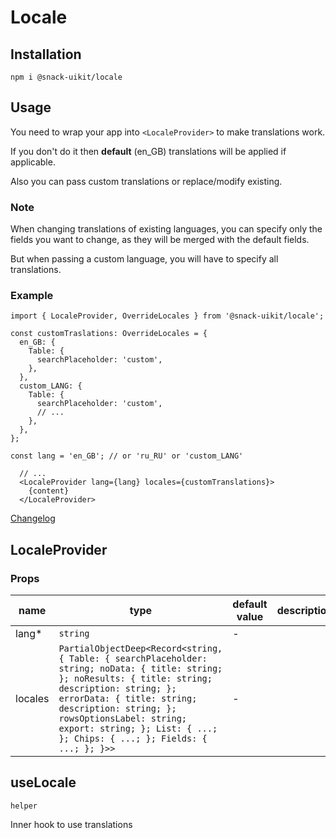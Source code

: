 # Locale

## Installation
`npm i @snack-uikit/locale`

## Usage

You need to wrap your app into `<LocaleProvider>` to make translations work.

If you don't do it then **default** (en_GB) translations will be applied if applicable.

Also you can pass custom translations or replace/modify existing.

### Note
When changing translations of existing languages, you can specify only the fields you want to change, as they will be merged with the default fields.

But when passing a custom language, you will have to specify all translations.

### Example

```tsx
import { LocaleProvider, OverrideLocales } from '@snack-uikit/locale';

const customTraslations: OverrideLocales = {
  en_GB: {
    Table: {
      searchPlaceholder: 'custom',
    },
  },
  custom_LANG: {
    Table: {
      searchPlaceholder: 'custom',
      // ...
    },
  },
};

const lang = 'en_GB'; // or 'ru_RU' or 'custom_LANG'

  // ...
  <LocaleProvider lang={lang} locales={customTranslations}>
    {content}
  </LocaleProvider>
```

[Changelog](./CHANGELOG.md)



[//]: DOCUMENTATION_SECTION_START
[//]: THIS_SECTION_IS_AUTOGENERATED_PLEASE_DONT_EDIT_IT
## LocaleProvider
### Props
| name | type | default value | description |
|------|------|---------------|-------------|
| lang* | `string` | - |  |
| locales | `PartialObjectDeep<Record<string, { Table: { searchPlaceholder: string; noData: { title: string; }; noResults: { title: string; description: string; }; errorData: { title: string; description: string; }; rowsOptionsLabel: string; export: string; }; List: { ...; }; Chips: { ...; }; Fields: { ...; }; }>>` | - |  |
## useLocale
`helper` 

Inner hook to use translations


[//]: DOCUMENTATION_SECTION_END
